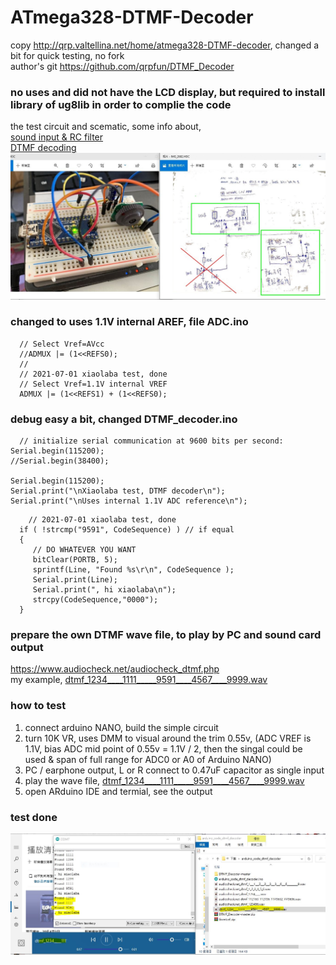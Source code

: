 # ATmega328-DTMF-Decoder  
copy http://qrp.valtellina.net/home/atmega328-DTMF-decoder, changed a bit for quick testing, no fork  
author's git https://github.com/qrpfun/DTMF_Decoder  


### no uses and did not have the LCD display, but required to install library of ug8lib in order to complie the code
the test circuit and scematic,
some info about,  
[sound input & RC filter](https://xiaolaba.wordpress.com/2020/06/21/attiny13-class-d-amp-%e9%96%8b%e9%97%9c%e5%bc%8f%e9%9f%b3%e9%9f%bf%e6%94%be%e5%a4%a7%e5%99%a8/)  
[DTMF decoding](https://xiaolaba.wordpress.com/2013/04/19/dtmf-%e9%9b%99%e9%9f%b3%e8%be%a8%e8%99%9f-%e8%a7%a3%e7%a2%bc-%e5%88%b0%e5%ba%95%e7%94%9a%e9%ba%bc%e6%98%af-%e9%a0%bb%e5%9f%9f-frequency-domain-%e5%92%8c-%e6%99%82%e5%9f%9f-time-domain/)  
![DTMF_Decoder_test_circuit.JPG](DTMF_Decoder_test_circuit.JPG)  



### changed to uses 1.1V internal AREF, file ADC.ino

```
  // Select Vref=AVcc
  //ADMUX |= (1<<REFS0);
  //
  // 2021-07-01 xiaolaba test, done
  // Select Vref=1.1V internal VREF
  ADMUX |= (1<<REFS1) + (1<<REFS0);
  ```
  
  
  ### debug easy a bit, changed DTMF_decoder.ino  
  
  ```
    // initialize serial communication at 9600 bits per second:
  Serial.begin(115200);
  //Serial.begin(38400);

  Serial.begin(115200);
  Serial.print("\nXiaolaba test, DTMF decoder\n");
  Serial.print("\nUses internal 1.1V ADC reference\n");

  ```
  
  
  
  ```
      // 2021-07-01 xiaolaba test, done
    if ( !strcmp("9591", CodeSequence) ) // if equal
    {
       // DO WHATEVER YOU WANT
       bitClear(PORTB, 5);
       sprintf(Line, "Found %s\r\n", CodeSequence );
       Serial.print(Line);
       Serial.print(", hi xiaolaba\n");      
       strcpy(CodeSequence,"0000");
    }
  ```
  
### prepare the own DTMF wave file, to play by PC and sound card output
https://www.audiocheck.net/audiocheck_dtmf.php  
my example, [dtmf_1234____1111_____9591____4567____9999.wav](dtmf_1234____1111_____9591____4567____9999.wav)   
  
### how to test
1. connect arduino NANO, build the simple circuit  
2. turn 10K VR, uses DMM to visual around the trim 0.55v, (ADC VREF is 1.1V, bias ADC mid point of 0.55v = 1.1V / 2, then the singal could be used & span of full range for ADC0 or A0 of Arduino NANO)  
3. PC / earphone output, L or R connect to 0.47uF capacitor as single input  
4. play the wave file, [dtmf_1234____1111_____9591____4567____9999.wav](dtmf_1234____1111_____9591____4567____9999.wav)  
5. open ARduino IDE and termial, see the output  

### test done  
![DTMF_Decoder_test_done.JPG](DTMF_Decoder_test_done.JPG)  
  
  
  
